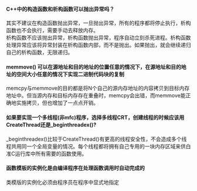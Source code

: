 #### C++中的构造函数和析构函数可以抛出异常吗？
其实不建议在构造函数抛出异常，一旦抛出异常，所有的程序都将停止执行，析构函数也不会执行，需要手动去释放内存。<br>
析构函数不应该抛出异常，析构函数抛出异常，程序自动立刻杀死进程。析构函数处理异常应该将异常封装在析构函数内部，而不是抛出。如果抛出，就会继续递归自己的析构函数，无限递归。<br>

#### memmove() 可以在源地址和目的地址的位置任意的情况下，在源地址和目的地址的空间大小任意的情况下实现二进制代码块的复制
memcpy与memmove的目的都是将N个自己的源内存地址的内容拷贝到目标内存地址中。但当源内存和目标内存存在重叠时，memcpy会出错，而memmove能正确地实施拷贝，但也增加了一点点开销。

#### 如果要实现一个多线程(非mfc)程序，选择多线程CRT，创建线程的时候应该用CreateThread还是_beginthreadex()?
_beginthreadex()比较于CreateThread()有更高的线程安全性，不会造成多个线程共用同一个全局变量的情况。每个线程都将拥有自己专用的一块内存区域来供白准C运行库中所有需要的函数使用。

#### 函数模板的实例化是由编译程序在处理函数调用时自动完成的
类模版的实例化必须由程序员在程序中显式地指定
